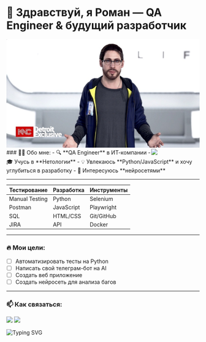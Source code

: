 # 👋 Здравствуй, я Роман — QA Engineer & будущий разработчик

<a href="https://github.com/KageByte-K2ly">
 
<img  src="1580561491.jpg">


 <img align="right" width="25%" src="https://github-readme-stats.vercel.app/api?username=KageByte-K2ly&show_icons=true&theme=radical" />
</a>
### 🧑‍💻 Обо мне:
- 🔍 **QA Engineer** в ИТ-компании 
- 🎓 Учусь в **Нетологии** 
- 💡 Увлекаюсь **Python/JavaScript** и хочу углубиться в разработку
- 🤖 Интересуюсь **нейросетями** 

---

<div align="center">

| **Тестирование**       | **Разработка**      | **Инструменты**      |
|------------------------|---------------------|----------------------|
|  Manual Testing        |  Python             |   Selenium           |
|  Postman               |  JavaScript         |   Playwright         |
|  SQL                   |   HTML/CSS          |   Git/GitHub         |
|  JIRA                  |  API                |   Docker             |

</div>

---

### 🔥 Мои цели:
- [ ] Автоматизировать тесты на Python
- [ ] Написать свой телеграм-бот на AI
- [ ] Создать веб приложение
- [ ] Создать нейросеть для анализа багов

---

### 📫 Как связаться:
[<img src="https://img.shields.io/badge/Telegram-2CA5E0?logo=telegram&logoColor=white" height=25>](https://t.me/faketg)
[<img src="https://img.shields.io/badge/Gmail-D14836?logo=gmail&logoColor=white" height=25>](mailto:fakemail@gmail.com)

![Typing SVG](https://readme-typing-svg.herokuapp.com?font=Fira+Code&pause=1000&color=22F72A&width=435&lines=QA+Engineer;Python+Enthusiast;AI+Lover)